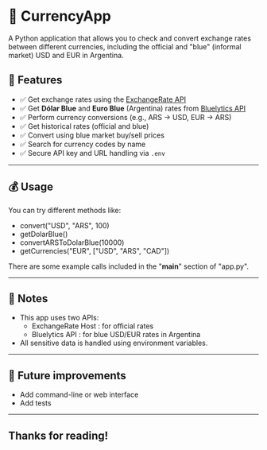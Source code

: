 # 💱 CurrencyApp

A Python application that allows you to check and convert exchange rates between different currencies, including the official and "blue" (informal market) USD and EUR in Argentina.

## 🧰 Features

- ✅ Get exchange rates using the [ExchangeRate API](https://exchangerate.host/)
- ✅ Get **Dólar Blue** and **Euro Blue** (Argentina) rates from [Bluelytics API](https://api.bluelytics.com.ar/)
- ✅ Perform currency conversions (e.g., ARS → USD, EUR → ARS)
- ✅ Get historical rates (official and blue)
- ✅ Convert using blue market buy/sell prices
- ✅ Search for currency codes by name
- ✅ Secure API key and URL handling via `.env`

---

## :moneybag: Usage

You can try different methods like:
- convert("USD", "ARS", 100)
- getDolarBlue()
- convertARSToDolarBlue(10000)
- getCurrencies("EUR", ["USD", "ARS", "CAD"])

There are some example calls included in the "__main__" section of "app.py".

---

## :pushpin: Notes

- This app uses two APIs:
    - ExchangeRate Host : for official rates
    - Bluelytics API : for blue USD/EUR rates in Argentina
- All sensitive data is handled using environment variables.

---

## :wrench: Future improvements

- Add command-line or web interface
- Add tests

---

## Thanks for reading!
